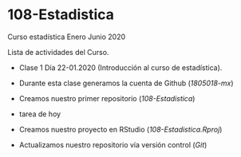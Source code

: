# 108-Estadistica
Curso estadística Enero Junio 2020

Lista de actividades del Curso.

+ Clase 1 Día 22-01.2020 (Introducción al curso de estadística).
 + Durante esta clase generamos la cuenta de Github (*1805018-mx*)
 + Creamos nuestro primer repositorio (*108-Estadistica*)
 
 + tarea de hoy
 + Creamos nuestro proyecto en RStudio (*108-Estadistica.Rproj*)
 + Actualizamos nuestro repositorio vía versión control (*Git*)
 
